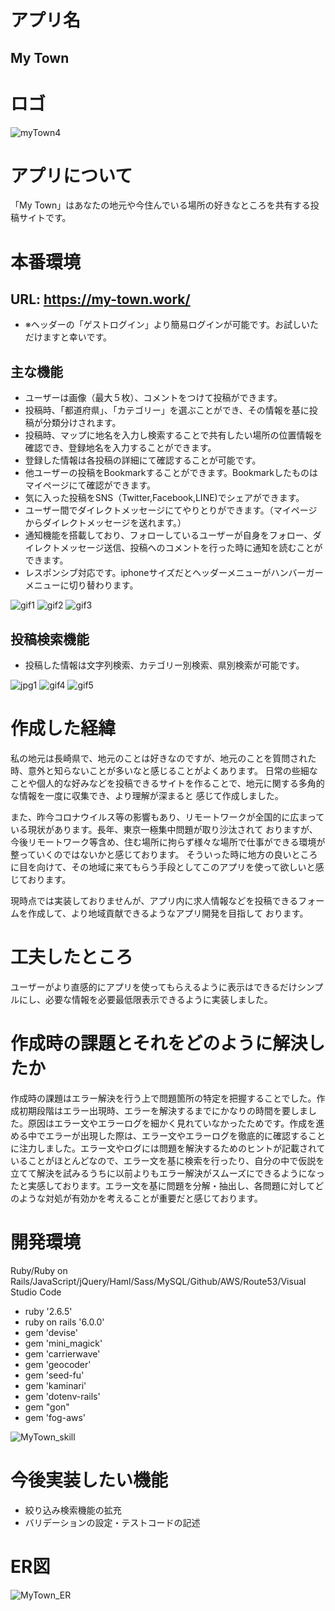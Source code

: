 # アプリ名

## My Town


# ロゴ
![myTown4](https://user-images.githubusercontent.com/66346042/96842708-550daf00-1488-11eb-8193-0f316418a9dc.jpg)


# アプリについて

「My Town」はあなたの地元や今住んでいる場所の好きなところを共有する投稿サイトです。

# 本番環境
## URL: https://my-town.work/
- ※ヘッダーの「ゲストログイン」より簡易ログインが可能です。お試しいただけますと幸いです。


## 主な機能
- ユーザーは画像（最大５枚）、コメントをつけて投稿ができます。
- 投稿時、「都道府県」、「カテゴリー」を選ぶことができ、その情報を基に投稿が分類分けされます。
- 投稿時、マップに地名を入力し検索することで共有したい場所の位置情報を確認でき、登録地名を入力することができます。
- 登録した情報は各投稿の詳細にて確認することが可能です。
- 他ユーザーの投稿をBookmarkすることができます。Bookmarkしたものはマイページにて確認ができます。
- 気に入った投稿をSNS（Twitter,Facebook,LINE)でシェアができます。
- ユーザー間でダイレクトメッセージにてやりとりができます。（マイページからダイレクトメッセージを送れます。）
- 通知機能を搭載しており、フォローしているユーザーが自身をフォロー、ダイレクトメッセージ送信、投稿へのコメントを行った時に通知を読むことができます。
- レスポンシブ対応です。iphoneサイズだとヘッダーメニューがハンバーガーメニューに切り替わります。

![gif1](https://user-images.githubusercontent.com/66346042/89199947-4da5da80-d5ea-11ea-8c27-c53a31450e82.gif)
![gif2](https://user-images.githubusercontent.com/66346042/89203609-d3785480-d5ef-11ea-9820-95fcbbb34cea.gif)
![gif3](https://user-images.githubusercontent.com/66346042/89201536-98285680-d5ec-11ea-83bc-029b2ff15fb6.gif)

## 投稿検索機能
- 投稿した情報は文字列検索、カテゴリー別検索、県別検索が可能です。

![jpg1](https://user-images.githubusercontent.com/66346042/89242296-2c6dda00-d63c-11ea-9e31-b430dd97fa27.jpg)
![gif4](https://user-images.githubusercontent.com/66346042/89202005-492ef100-d5ed-11ea-828b-e6f27bbad314.gif)
![gif5](https://user-images.githubusercontent.com/66346042/89202466-f43faa80-d5ed-11ea-9fde-124288e6bddd.gif)



# 作成した経緯
私の地元は長崎県で、地元のことは好きなのですが、地元のことを質問された時、意外と知らないことが多いなと感じることがよくあります。
日常の些細なことや個人的な好みなどを投稿できるサイトを作ることで、地元に関する多角的な情報を一度に収集でき、より理解が深まると
感じて作成しました。

また、昨今コロナウイルス等の影響もあり、リモートワークが全国的に広まっている現状があります。長年、東京一極集中問題が取り沙汰されて
おりますが、今後リモートワーク等含め、住む場所に拘らず様々な場所で仕事ができる環境が整っていくのではないかと感じております。
そういった時に地方の良いところに目を向けて、その地域に来てもらう手段としてこのアプリを使って欲しいと感じております。

現時点では実装しておりませんが、アプリ内に求人情報などを投稿できるフォームを作成して、より地域貢献できるようなアプリ開発を目指して
おります。



# 工夫したところ
ユーザーがより直感的にアプリを使ってもらえるように表示はできるだけシンプルにし、必要な情報を必要最低限表示できるように実装しました。



# 作成時の課題とそれをどのように解決したか
作成時の課題はエラー解決を行う上で問題箇所の特定を把握することでした。作成初期段階はエラー出現時、エラーを解決するまでにかなりの時間を要しました。原因はエラー文やエラーログを細かく見れていなかったためです。作成を進める中でエラーが出現した際は、エラー文やエラーログを徹底的に確認することに注力しました。エラー文やログには問題を解決するためのヒントが記載されていることがほとんどなので、エラー文を基に検索を行ったり、自分の中で仮説を立てて解決を試みるうちに以前よりもエラー解決がスムーズにできるようになったと実感しております。エラー文を基に問題を分解・抽出し、各問題に対してどのような対処が有効かを考えることが重要だと感じております。



#  開発環境
Ruby/Ruby on Rails/JavaScript/jQuery/Haml/Sass/MySQL/Github/AWS/Route53/Visual Studio Code

- ruby '2.6.5'
- ruby on rails '6.0.0'
- gem 'devise'
- gem 'mini_magick'
- gem 'carrierwave'
- gem 'geocoder'
- gem 'seed-fu'
- gem 'kaminari'
- gem 'dotenv-rails'
- gem "gon"
- gem 'fog-aws'

![MyTown_skill](https://user-images.githubusercontent.com/66346042/96840526-8638b000-1485-11eb-8c12-8b10fbd33a51.png)


# 今後実装したい機能
- 絞り込み検索機能の拡充
- バリデーションの設定・テストコードの記述


# ER図
![MyTown_ER](https://user-images.githubusercontent.com/66346042/96838608-0b6e9580-1483-11eb-8ba1-efea70d1b600.png)

